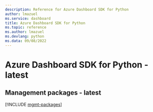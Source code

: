 ```yaml
---
description: Reference for Azure Dashboard SDK for Python
author: lmazuel
ms.service: dashboard
title: Azure Dashboard SDK for Python
ms.topic: reference
ms.author: lmazuel
ms.devlang: python
ms.data: 09/08/2022
---
```

# Azure Dashboard SDK for Python - latest

## Management packages - latest
[!INCLUDE [mgmt-packages](dashboard-mgmt-index.md)]